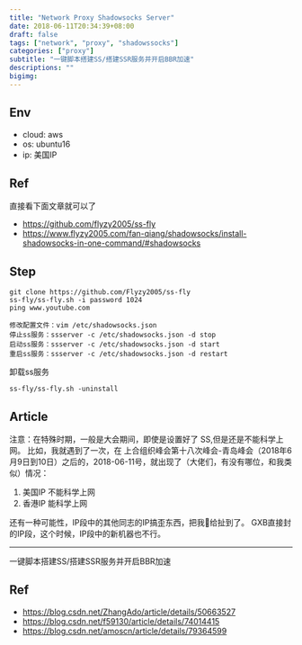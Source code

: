 ```yaml
---
title: "Network Proxy Shadowsocks Server"
date: 2018-06-11T20:34:39+08:00
draft: false
tags: ["network", "proxy", "shadowssocks"]
categories: ["proxy"]
subtitle: "一键脚本搭建SS/搭建SSR服务并开启BBR加速"
descriptions: ""
bigimg:
---
```


## Env

- cloud: aws
- os: ubuntu16
- ip: 美国IP

## Ref

直接看下面文章就可以了
- https://github.com/flyzy2005/ss-fly
- https://www.flyzy2005.com/fan-qiang/shadowsocks/install-shadowsocks-in-one-command/#shadowsocks
## Step

```
git clone https://github.com/Flyzy2005/ss-fly
ss-fly/ss-fly.sh -i password 1024
ping www.youtube.com
```

```
修改配置文件：vim /etc/shadowsocks.json
停止ss服务：ssserver -c /etc/shadowsocks.json -d stop
启动ss服务：ssserver -c /etc/shadowsocks.json -d start
重启ss服务：ssserver -c /etc/shadowsocks.json -d restart
```

卸载ss服务


```
ss-fly/ss-fly.sh -uninstall
```
## Article

注意：在特殊时期，一般是大会期间，即使是设置好了 SS,但是还是不能科学上网。
比如，我就遇到了一次，在 上合组织峰会第十八次峰会-青岛峰会（2018年6月9日到10日）之后的，2018-06-11号，就出现了（大佬们，有没有哪位，和我类似）情况：

1. 美国IP 不能科学上网
2. 香港IP 能科学上网

还有一种可能性，IP段中的其他同志的IP搞歪东西，把我给扯到了。
GXB直接封的IP段，这个时候，IP段中的新机器也不行。

---

一键脚本搭建SS/搭建SSR服务并开启BBR加速


## Ref
- https://blog.csdn.net/ZhangAdo/article/details/50663527
- https://blog.csdn.net/f59130/article/details/74014415
- https://blog.csdn.net/amoscn/article/details/79364599
